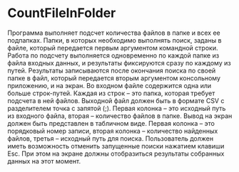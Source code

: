 # CountFileInFolder
Программа выполняет подсчет количества файлов в папке и всех ее подпапках. Папки, в
которых необходимо выполнять поиск, заданы в файле, который передается первым
аргументом командной строки.
Работа по подсчету выполняется одновременно по каждой папке из файла входных
данных, и результаты фиксируются сразу по каждому из путей.
Результаты записываются после окончания поиска по своей папке в файл, который
передается вторым аргументом консольному приложению, и на экран.
Во входном файле содержится одна или больше строк-путей. Каждая из строк – это папка,
которая требует подсчета в ней файлов.
Выходной файл должен быть в формате CSV с разделителем точка с запятой (;). Первая
колонка – это исходный путь из входного файла, вторая – количество файлов в папке.
Вывод на экран должен быть представлен в табличном виде. Первая колонка – это
порядковый номер записи, вторая колонка – количество найденных файлов, третья –
исходный путь для поиска.
Пользователь должен иметь возможность отменить запущенные поиски нажатием клавиши
Esc. При этом на экране должны отобразиться результаты собранных данных на этот
момент.
